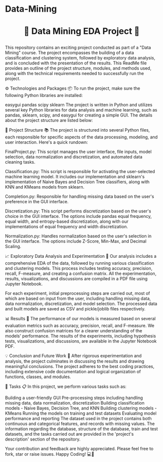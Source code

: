 # Data-Mining
# <p align="center"> 🧮 Data Mining EDA Project 🧮 </p>
This repository contains an exciting project conducted as part of a "Data Mining" course. The project encompasses the building of a data classification and clustering system, followed by exploratory data analysis, and is concluded with the presentation of the results. This ReadMe file provides an outline of the project structure, modules, and methods used, along with the technical requirements needed to successfully run the project.

⚙️ Technologies and Packages 📦
To run the project, make sure the following Python libraries are installed:

easygui
pandas
scipy
sklearn
The project is written in Python and utilizes several key Python libraries for data analysis and machine learning, such as pandas, sklearn, scipy, and easygui for creating a simple GUI. The details about the project structure are listed below:

📁 Project Structure 📚
The project is structured into several Python files, each responsible for specific aspects of the data processing, modeling, and user interaction. Here's a quick rundown:

FinalProject.py: This script manages the user interface, file inputs, model selection, data normalization and discretization, and automated data cleaning tasks.

Classification.py: This script is responsible for activating the user-selected machine learning model. It includes our implementation and sklearn's implementation of Naive Bayes and Decision Tree classifiers, along with KNN and KMeans models from sklearn.

Completion.py: Responsible for handling missing data based on the user's preference in the GUI interface.

Discretization.py: This script performs discretization based on the user's choice in the GUI interface. The options include pandas equal frequency, equal width, and entropy-based discretization, along with our implementations of equal frequency and width discretization.

Normalization.py: Handles normalization based on the user's selection in the GUI interface. The options include Z-Score, Min-Max, and Decimal Scaling.

📈 Exploratory Data Analysis and Experimentation 🔬
Our analysis includes a comprehensive EDA of the data, followed by running various classification and clustering models. This process includes testing accuracy, precision, recall, F-measure, and creating a confusion matrix. All the experimentation, results, visualizations, and discussions are compiled in a PDF file using Jupyter Notebook.

For each experiment, initial preprocessing steps are carried out, most of which are based on input from the user, including handling missing data, data normalization, discretization, and model selection. The processed data and built models are saved as CSV and pickle/joblib files respectively.

📊 Results 📝
The performance of our models is measured based on several evaluation metrics such as accuracy, precision, recall, and F-measure. We also construct confusion matrices for a clearer understanding of the models' performance. The results of the experiments, including hypothesis tests, visualizations, and discussions, are available in the Jupyter Notebook PDF.

💡 Conclusion and Future Work 🔮
After rigorous experimentation and analysis, the project culminates in discussing the results and drawing meaningful conclusions. The project adheres to the best coding practices, including extensive code documentation and logical organization of functions, classes, and modules.

🎯 Tasks 📋
In this project, we perform various tasks such as:

Building a user-friendly GUI
Pre-processing steps including handling missing data, data normalization, discretization
Building classification models - Naive Bayes, Decision Tree, and KNN
Building clustering models - KMeans
Running the models on training and test datasets
Evaluating model performance and reporting
The dataset used in the project contains both continuous and categorical features, and records with missing values. The information regarding the database, structure of the database, train and test datasets, and the tasks carried out are provided in the 'project's description' section of the repository.

Your contribution and feedback are highly appreciated. Please feel free to fork, star or raise issues. Happy Coding! 💻🎉

